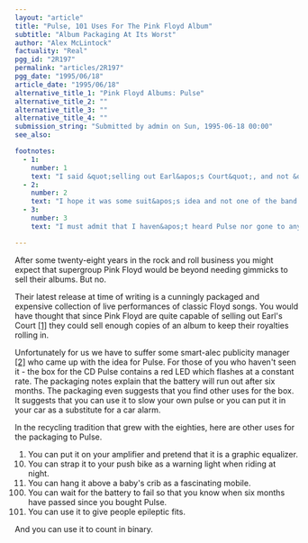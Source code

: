 ```yaml
---
layout: "article"
title: "Pulse, 101 Uses For The Pink Floyd Album"
subtitle: "Album Packaging At Its Worst"
author: "Alex McLintock"
factuality: "Real"
pgg_id: "2R197"
permalink: "articles/2R197"
pgg_date: "1995/06/18"
article_date: "1995/06/18"
alternative_title_1: "Pink Floyd Albums: Pulse"
alternative_title_2: ""
alternative_title_3: ""
alternative_title_4: ""
submission_string: "Submitted by admin on Sun, 1995-06-18 00:00"
see_also:

footnotes: 
  - 1:
    number: 1
    text: "I said &quot;selling out Earl&apos;s Court&quot;, and not &quot;selling bits of the Earl&apos;s Court stands until the audience sat on it and it collapsed.&quot;"
  - 2:
    number: 2
    text: "I hope it was some suit&apos;s idea and not one of the band."
  - 3:
    number: 3
    text: "I must admit that I haven&apos;t heard Pulse nor gone to any Pink Floyd concert, but I have most of their albums."

---
```

<div>
<p>After some twenty-eight years in the rock and roll business you might expect that supergroup Pink Floyd would be beyond needing gimmicks to sell their albums. But no.</p>
<p>Their latest release at time of writing is a cunningly packaged and expensive collection of live performances of classic Floyd songs. You would have thought that since Pink Floyd are quite capable of selling out Earl's Court <a href="#footnote-body.1" name="footnote-link.1" class="footnote-link">[1]</a> they could sell enough copies of an album to keep their royalties rolling in.</p>
<p>Unfortunately for us we have to suffer some smart-alec publicity manager <a href="#footnote-body.2" name="footnote-link.2" class="footnote-link">[2]</a> who came up with the idea for Pulse. For those of you who haven't seen it - the box for the CD Pulse contains a red LED which flashes at a constant rate. The packaging notes explain that the battery will run out after six months. The packaging even suggests that you find other uses for the box. It suggests that you can use it to slow your own pulse or you can put it in your car as a substitute for a car alarm.</p>
<p>In the recycling tradition that grew with the eighties, here are other uses for the packaging to Pulse.</p>
<ol>
<li value="1">You can put it on your amplifier and pretend that it is a graphic equalizer.</li>
<li value="10">You can strap it to your push bike as a warning light when riding at night.</li>
<li value="11">You can hang it above a baby's crib as a fascinating mobile.</li>
<li value="100">You can wait for the battery to fail so that you know when six months have passed since you bought Pulse.</li>
<li value="101">You can use it to give people epileptic fits.</li>
</ol>
<p>And you can use it to count in binary.</p>
</div>
